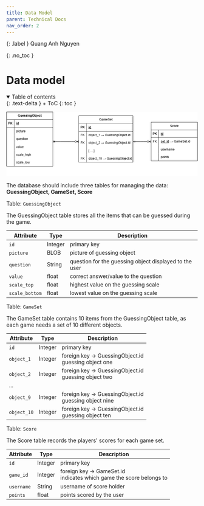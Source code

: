 ```yaml
---
title: Data Model
parent: Technical Docs
nav_order: 2
---
```


{: .label }
Quang Anh Nguyen

{: .no_toc }
# Data model

<details open markdown="block">
{: .text-delta }
<summary>Table of contents</summary>
+ ToC
{: toc }
</details>

![First Data Model](../assets/images/datamodel_1.png)

The database should include three tables for managing the data: <br> **GuessingObject, GameSet, Score**

Table: `GuessingObject`

The GuessingObject table stores all the items that can be guessed during the game.

| Attribute | Type | Description |
| --- | --- | --- |
| `id` | Integer | primary key |
| `picture` | BLOB | picture of guessing object |
| `question` | String | question for the guessing object displayed to the user |
| `value` | float | correct answer/value to the question |
| `scale_top` | float | highest value on the guessing scale |
| `scale_bottom` | float | lowest value on the guessing scale |

Table: `GameSet`

The GameSet table contains 10 items from the GuessingObject table, as each game needs a set of 10 different objects.

| Attribute | Type | Description |
| --- | --- | --- |
| `id` | Integer | primary key |
| `object_1` | Integer | foreign key → GuessingObject.id <br> guessing object one |
| `object_2` | Integer | foreign key → GuessingObject.id <br> guessing object two |
| ... |
| `object_9` | Integer | foreign key → GuessingObject.id <br> guessing object nine |
| `object_10` | Integer | foreign key → GuessingObject.id <br> guessing object ten |

Table: `Score`

The Score table records the players' scores for each game set.

| Attribute | Type | Description |
| --- | --- | --- |
| `id` | Integer | primary key |
| `game_id` | Integer | foreign key → GameSet.id <br> indicates which game the score belongs to |
| `username` | String | username of score holder |
| `points` | float | points scored by the user |

